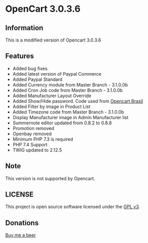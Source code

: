 # OpenCart 3.0.3.6

## Information

This is a modified version of Opencart 3.0.3.6

## Features

- Added bug fixes.
- Added latest version of Paypal Commerce
- Added Paypal Standard
- Added Currency module from Master Branch - 3.1.0.0b
- Added Cron Job code from Master Branch - 3.1.0.0b
- Added Manufacturer Layout Override
- Added Show/Hide password. Code used from <a href="https://github.com/opencartbrasil/opencartbrasil">Opencart Brasil</a>
- Added Filter by image in Product List
- Added Timezone code from Master Branch - 3.1.0.0b
- Display Manufacturer image in Admin Manufacturer list
- Summernote editor updated from 0.8.2 to 0.8.8
- Promotion removed
- Openbay removed
- Minimum PHP 7.3 is required
- PHP 7.4 Support
- TWIG updated to 2.12.5

## Note

This version is not supported by Opencart.

## LICENSE
This project is open source software licensed under the [GPL v3](./LICENSE).

## Donations
<a href="https://www.paypal.com/cgi-bin/webscr?cmd=_donations&business=Q7MNMGFPFUM9E&item_name=Donation+for+a+beer&currency_code=EUR&source=url">Buy me a beer</a>